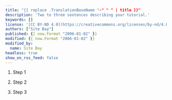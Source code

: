 ```yaml
---
title: "{{ replace .TranslationBaseName "-" " " | title }}"
description: 'Two to three sentences describing your tutorial.'
keywords: []
license: '[CC BY-ND 4.0](https://creativecommons.org/licenses/by-nd/4.0)'
authors: ["Site Bay"]
published: {{ now.Format "2006-01-02" }}
modified: {{ now.Format "2006-01-02" }}
modified_by:
  name: Site Bay
headless: true
show_on_rss_feed: false
---
```


<!--- Describe the shorttutorial, including any choices made (e.g. installs Python using Miniconda, only works for Debian and Ubuntu, etc. -->

1.  Step 1

2.  Step 2

3.  Step 3
